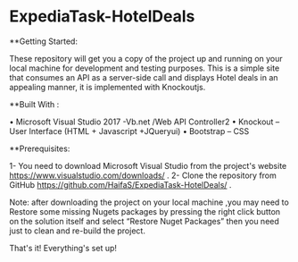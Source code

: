 # ExpediaTask-HotelDeals

**Getting Started:

These repository will get you a copy of the project up and running on your local machine for development
and testing purposes. 
This is a simple site that consumes an API as a server-side call and displays Hotel deals in an appealing
manner, it is implemented with Knockoutjs. 

**Built With :

•	Microsoft Visual Studio 2017 -Vb.net /Web API Controller2 
•	Knockout – User Interface (HTML + Javascript +JQueryui)
•	Bootstrap – CSS

**Prerequisites:

1-	You need to download Microsoft Visual Studio from the project's website https://www.visualstudio.com/downloads/ .
2-	Clone the repository from GitHub https://github.com/HaifaS/ExpediaTask-HotelDeals/  .


Note: after downloading the project on your local machine ,you may need to Restore some missing Nugets
packages by pressing the right click button on the solution itself and select “Restore Nuget Packages”
then you need just to clean and re-build the project.



That's it! Everything's set up!
